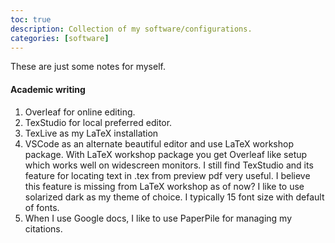 ```yaml
---
toc: true
description: Collection of my software/configurations.
categories: [software]
---
```



These are just some notes for myself.

#### Academic writing

1. Overleaf for online editing.
2. TexStudio for local preferred editor.
3. TexLive as my LaTeX installation
4. VSCode as an alternate beautiful editor and use LaTeX workshop package. With LaTeX workshop package you get Overleaf like setup which works well on widescreen monitors. I still find TexStudio and its feature for locating text in .tex from preview pdf very useful. I believe this feature is missing from LaTeX workshop as of now? I like to use solarized dark as my theme of choice. I typically 15 font size with default of fonts. 
5. When I use Google docs, I like to use PaperPile for managing my citations. 

